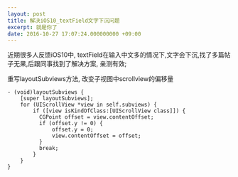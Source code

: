 ```yaml
---
layout: post
title: 解决iOS10_textField文字下沉问题
excerpt: 就是你了
date: 2016-10-27 17:07:24.000000000 +09:00
---
```


近期很多人反馈iOS10中, textField在输入中文多的情况下,文字会下沉,找了多篇帖子无果,后跟同事找到了解决方案, 亲测有效;

重写layoutSubviews方法, 改变子视图中scrollview的偏移量

	- (void)layoutSubviews {
    	[super layoutSubviews];
    	for (UIScrollView *view in self.subviews) {
        	if ([view isKindOfClass:[UIScrollView class]]) {
          	  CGPoint offset = view.contentOffset;
          	  if (offset.y != 0) {
          	      offset.y = 0;
          	      view.contentOffset = offset;
          	  }
          	  break;
        	}
   	 	}
	}
	
